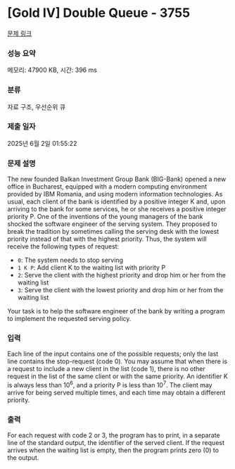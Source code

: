 # [Gold IV] Double Queue - 3755 

[문제 링크](https://www.acmicpc.net/problem/3755) 

### 성능 요약

메모리: 47900 KB, 시간: 396 ms

### 분류

자료 구조, 우선순위 큐

### 제출 일자

2025년 6월 2일 01:55:22

### 문제 설명

<p>The new founded Balkan Investment Group Bank (BIG-Bank) opened a new office in Bucharest, equipped with a modern computing environment provided by IBM Romania, and using modern information technologies. As usual, each client of the bank is identified by a positive integer K and, upon arriving to the bank for some services, he or she receives a positive integer priority P. One of the inventions of the young managers of the bank shocked the software engineer of the serving system. They proposed to break the tradition by sometimes calling the serving desk with the lowest priority instead of that with the highest priority. Thus, the system will receive the following types of request: </p>

<ul>
	<li><code>0</code>: The system needs to stop serving</li>
	<li><code>1 K P</code>: Add client K to the waiting list with priority P</li>
	<li><code>2</code>: Serve the client with the highest priority and drop him or her from the waiting list</li>
	<li><code>3</code>: Serve the client with the lowest priority and drop him or her from the waiting list</li>
</ul>

<p>Your task is to help the software engineer of the bank by writing a program to implement the requested serving policy. </p>

### 입력 

 <p>Each line of the input contains one of the possible requests; only the last line contains the stop-request (code 0). You may assume that when there is a request to include a new client in the list (code 1), there is no other request in the list of the same client or with the same priority. An identifier K is always less than 10<sup>6</sup>, and a priority P is less than 10<sup>7</sup>. The client may arrive for being served multiple times, and each time may obtain a different priority. </p>

### 출력 

 <p>For each request with code 2 or 3, the program has to print, in a separate line of the standard output, the identifier of the served client. If the request arrives when the waiting list is empty, then the program prints zero (0) to the output. </p>

